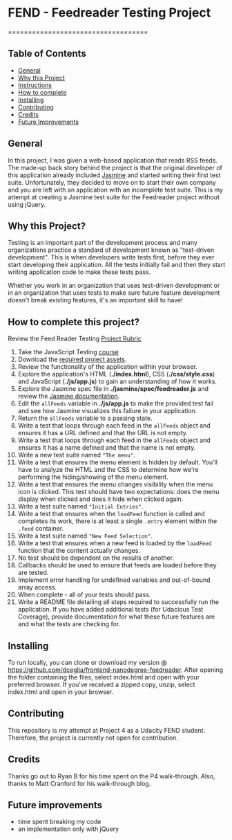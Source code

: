 # FEND - Feedreader Testing Project
===================================

## Table of Contents

* [General](#general)
* [Why this Project](#why)
* [Instructions](#instructions)
* [How to complete](#howto)
* [Installing](#installing)
* [Contributing](#contributing)
* [Credits](#credits)
* [Future Improvements](#improvements)

## General

In this project, I was given a web-based application that reads RSS feeds. The made-up back story behind the project is that the original developer of this application already included [Jasmine](http://jasmine.github.io/) and started writing their first test suite. Unfortunately, they decided to move on to start their own company and you are left with an application with an incomplete test suite. This is my attempt at creating a Jasmine test suite for the Feedreader project without using jQuery.

## Why this Project?

Testing is an important part of the development process and many organizations practice a standard of development known as "test-driven development". This is when developers write tests first, before they ever start developing their application. All the tests initially fail and then they start writing application code to make these tests pass.

Whether you work in an organization that uses test-driven development or in an organization that uses tests to make sure future feature development doesn't break existing features, it's an important skill to have!

## How to complete this project?

Review the Feed Reader Testing [Project Rubric](https://review.udacity.com/#!/projects/3442558598/rubric)

1. Take the JavaScript Testing [course](https://www.udacity.com/course/ud549)
2. Download the [required project assets](http://github.com/udacity/frontend-nanodegree-feedreader).
3. Review the functionality of the application within your browser.
4. Explore the application's HTML (**./index.html**), CSS (**./css/style.css**) and JavaScript (**./js/app.js**) to gain an understanding of how it works.
5. Explore the Jasmine spec file in **./jasmine/spec/feedreader.js** and review the [Jasmine documentation](http://jasmine.github.io).
6. Edit the `allFeeds` variable in **./js/app.js** to make the provided test fail and see how Jasmine visualizes this failure in your application.
7. Return the `allFeeds` variable to a passing state.
8. Write a test that loops through each feed in the `allFeeds` object and ensures it has a URL defined and that the URL is not empty.
9. Write a test that loops through each feed in the `allFeeds` object and ensures it has a name defined and that the name is not empty.
10. Write a new test suite named `"The menu"`.
11. Write a test that ensures the menu element is hidden by default. You'll have to analyze the HTML and the CSS to determine how we're performing the hiding/showing of the menu element.
12. Write a test that ensures the menu changes visibility when the menu icon is clicked. This test should have two expectations: does the menu display when clicked and does it hide when clicked again.
13. Write a test suite named `"Initial Entries"`.
14. Write a test that ensures when the `loadFeed` function is called and completes its work, there is at least a single `.entry` element within the `.feed` container.
15. Write a test suite named `"New Feed Selection"`.
16. Write a test that ensures when a new feed is loaded by the `loadFeed` function that the content actually changes.
17. No test should be dependent on the results of another.
18. Callbacks should be used to ensure that feeds are loaded before they are tested.
19. Implement error handling for undefined variables and out-of-bound array access.
20. When complete - all of your tests should pass. 
21. Write a README file detailing all steps required to successfully run the application. If you have added additional tests (for Udacious Test Coverage),  provide documentation for what these future features are and what the tests are checking for.

## Installing

To run locally, you can clone or download my version @ https://github.com/dceglia/frontend-nanodegree-feedreader. After opening the folder containing the files, select index.html and open with your preferred browser. If you've received a zipped copy, unzip, select index.html and open in your browser.

## Contributing

This repository is my attempt at Project 4 as a Udacity FEND student. Therefore, the project is currently not open for contribution.

## Credits

Thanks go out to Ryan B for his time spent on the P4 walk-through. Also, thanks to Matt Cranford for his walk-through blog.

## Future improvements

- time spent breaking my code
- an implementation only with jQuery
